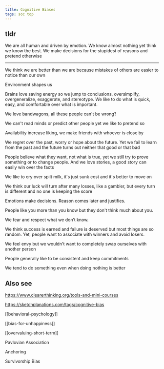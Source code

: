 ```yaml
---
title: Cognitive Biases
tags: soc top
---
```


## tldr

We are all human and driven by emotion. We know almost nothing yet think we know the best. We make decisions for the stupidest of reasons and pretend otherwise

---

We think we are better than we are because mistakes of others are easier to notice than our own

Environment shapes us

Brains love saving energy so we jump to conclusions, oversimplify, overgeneralize, exaggerate, and stereotype. We like to do what is quick, easy, and comfortable over what is important.

We love bandwagons, all these people can't be wrong?

We can't read minds or predict other people yet we like to pretend so

Availability increase liking, we make friends with whoever is close by

We regret over the past, worry or hope about the future. Yet we fail to learn from the past and the future turns out neither that good or that bad

People believe what they want, not what is true, yet we still try to prove something or to change people. And we love stories, a good story can easily win over the facts

We like to cry over spilt milk, it's just sunk cost and it's better to move on

We think our luck will turn after many losses, like a gambler, but every turn is different and no one is keeping the score

Emotions make decisions. Reason comes later and justifies.

People like you more than you know but they don't think much about you.

We fear and respect what we don’t know.

We think success is earned and failure is deserved but most things are so random. Yet, people want to associate with winners and avoid losers.

We feel envy but we wouldn't want to completely swap ourselves with another person

People generally like to be consistent and keep commitments

We tend to do something even when doing nothing is better

## Also see

<https://www.clearerthinking.org/tools-and-mini-courses>

<https://sketchplanations.com/tags/cognitive-bias>

[[behavioral-psychology]]

[[bias-for-unhappiness]]

[[overvaluing-short-term]]

Pavlovian Association

Anchoring

Survivorship Bias
